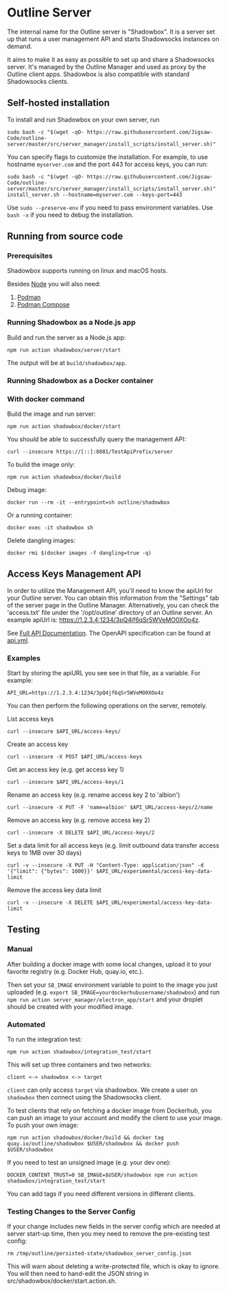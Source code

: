 # Outline Server

The internal name for the Outline server is "Shadowbox". It is a server set up
that runs a user management API and starts Shadowsocks instances on demand.

It aims to make it as easy as possible to set up and share a Shadowsocks
server. It's managed by the Outline Manager and used as proxy by the Outline
client apps. Shadowbox is also compatible with standard Shadowsocks clients.

## Self-hosted installation

To install and run Shadowbox on your own server, run

```
sudo bash -c "$(wget -qO- https://raw.githubusercontent.com/Jigsaw-Code/outline-server/master/src/server_manager/install_scripts/install_server.sh)"
```

You can specify flags to customize the installation. For example, to use hostname `myserver.com` and the port 443 for access keys, you can run:

```
sudo bash -c "$(wget -qO- https://raw.githubusercontent.com/Jigsaw-Code/outline-server/master/src/server_manager/install_scripts/install_server.sh)" install_server.sh --hostname=myserver.com --keys-port=443
```

Use `sudo --preserve-env` if you need to pass environment variables. Use `bash -x` if you need to debug the installation.

## Running from source code

### Prerequisites

Shadowbox supports running on linux and macOS hosts.

Besides [Node](https://nodejs.org/en/download/) you will also need:

1. [Podman](https://podman-desktop.io/docs/installation)
2. [Podman Compose](https://podman-desktop.io/docs/compose/setting-up-compose)

### Running Shadowbox as a Node.js app

Build and run the server as a Node.js app:

```
npm run action shadowbox/server/start
```

The output will be at `build/shadowbox/app`.

### Running Shadowbox as a Docker container

### With docker command

Build the image and run server:

```
npm run action shadowbox/docker/start
```

You should be able to successfully query the management API:

```
curl --insecure https://[::]:8081/TestApiPrefix/server
```

To build the image only:

```
npm run action shadowbox/docker/build
```

Debug image:

```
docker run --rm -it --entrypoint=sh outline/shadowbox
```

Or a running container:

```
docker exec -it shadowbox sh
```

Delete dangling images:

```
docker rmi $(docker images -f dangling=true -q)
```

## Access Keys Management API

In order to utilize the Management API, you'll need to know the apiUrl for your Outline server.
You can obtain this information from the "Settings" tab of the server page in the Outline Manager.
Alternatively, you can check the 'access.txt' file under the '/opt/outline' directory of an Outline server. An example apiUrl is: https://1.2.3.4:1234/3pQ4jf6qSr5WVeMO0XOo4z.

See [Full API Documentation](https://redocly.github.io/redoc/?url=https://raw.githubusercontent.com/Jigsaw-Code/outline-server/master/src/shadowbox/server/api.yml).
The OpenAPI specification can be found at [api.yml](./server/api.yml).

### Examples

Start by storing the apiURL you see see in that file, as a variable. For example:

```
API_URL=https://1.2.3.4:1234/3pQ4jf6qSr5WVeMO0XOo4z
```

You can then perform the following operations on the server, remotely.

List access keys

```
curl --insecure $API_URL/access-keys/
```

Create an access key

```
curl --insecure -X POST $API_URL/access-keys
```

Get an access key (e.g. get access key 1)

```
curl --insecure $API_URL/access-keys/1
```

Rename an access key
(e.g. rename access key 2 to 'albion')

```
curl --insecure -X PUT -F 'name=albion' $API_URL/access-keys/2/name
```

Remove an access key
(e.g. remove access key 2)

```
curl --insecure -X DELETE $API_URL/access-keys/2
```

Set a data limit for all access keys
(e.g. limit outbound data transfer access keys to 1MB over 30 days)

```
curl -v --insecure -X PUT -H "Content-Type: application/json" -d '{"limit": {"bytes": 1000}}' $API_URL/experimental/access-key-data-limit
```

Remove the access key data limit

```
curl -v --insecure -X DELETE $API_URL/experimental/access-key-data-limit
```

## Testing

### Manual

After building a docker image with some local changes,
upload it to your favorite registry
(e.g. Docker Hub, quay.io, etc.).

Then set your `SB_IMAGE` environment variable to point to the image you just
uploaded (e.g. `export SB_IMAGE=yourdockerhubusername/shadowbox`) and
run `npm run action server_manager/electron_app/start` and your droplet should be created with your
modified image.

### Automated

To run the integration test:

```
npm run action shadowbox/integration_test/start
```

This will set up three containers and two networks:

```
client <-> shadowbox <-> target
```

`client` can only access `target` via shadowbox. We create a user on `shadowbox` then connect using the Shadowsocks client.

To test clients that rely on fetching a docker image from Dockerhub, you can push an image to your account and modify the
client to use your image. To push your own image:

```
npm run action shadowbox/docker/build && docker tag quay.io/outline/shadowbox $USER/shadowbox && docker push $USER/shadowbox
```

If you need to test an unsigned image (e.g. your dev one):

```
DOCKER_CONTENT_TRUST=0 SB_IMAGE=$USER/shadowbox npm run action shadowbox/integration_test/start
```

You can add tags if you need different versions in different clients.

### Testing Changes to the Server Config

If your change includes new fields in the server config which are needed at server
start-up time, then you mey need to remove the pre-existing test config:

```
rm /tmp/outline/persisted-state/shadowbox_server_config.json
```

This will warn about deleting a write-protected file, which is okay to ignore. You will then need to hand-edit the JSON string in src/shadowbox/docker/start.action.sh.
